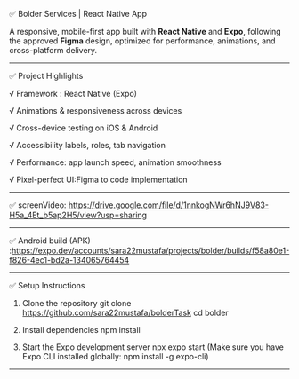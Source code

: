 ✅  Bolder Services | React Native App

A responsive, mobile-first app built with **React Native** and **Expo**, following the approved **Figma** design, optimized for performance, animations, and cross-platform delivery.

-------------------------------------------------------
  ✅ Project Highlights 
  
  √ Framework : React Native (Expo)   
  
  √ Animations & responsiveness across devices
  
  √ Cross-device testing on iOS & Android
  
  √ Accessibility labels, roles, tab navigation
  
  √ Performance: app launch speed, animation smoothness
  
  √ Pixel-perfect UI:Figma to code implementation

-------------------------------------------------------

✅ screenVideo: https://drive.google.com/file/d/1nnkogNWr6hNJ9V83-H5a_4Et_b5ap2H5/view?usp=sharing

-------------------------------------------------------

✅ Android build (APK) :https://expo.dev/accounts/sara22mustafa/projects/bolder/builds/f58a80e1-f826-4ec1-bd2a-134065764454

-------------------------------------------------------   

✅ Setup Instructions

 1. Clone the repository
git clone https://github.com/sara22mustafa/bolderTask
cd bolder

 2. Install dependencies
npm install

3. Start the Expo development server
npx expo start
(Make sure you have Expo CLI installed globally: npm install -g expo-cli)


-------------------------------------------------------
